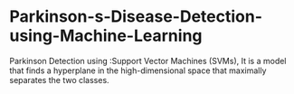 # Parkinson-s-Disease-Detection-using-Machine-Learning
Parkinson Detection using :Support Vector Machines (SVMs), It is a model that finds a hyperplane in the high-dimensional space that maximally separates the two classes.
